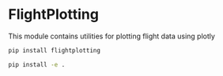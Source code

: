 # FlightPlotting


This module contains utilities for plotting flight data using plotly


```bash
pip install flightplotting
```

```bash
pip install -e .
```